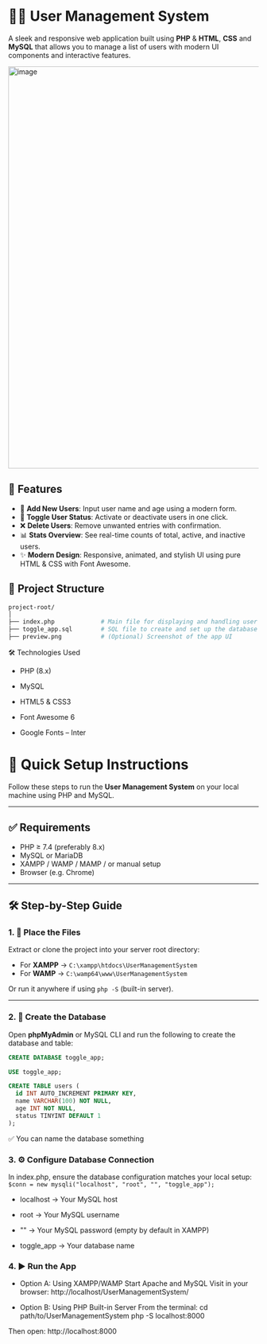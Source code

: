 # 🧑‍💼 User Management System

A sleek and responsive web application built using **PHP** & **HTML**, **CSS** and **MySQL** that allows you to manage a list of users with modern UI components and interactive features.

<img width="1002" height="808" alt="image" src="https://github.com/user-attachments/assets/26e48bbb-b4a5-4dd9-84ba-2a0b19eab640" />


## 🚀 Features

- 👤 **Add New Users**: Input user name and age using a modern form.
- 🔄 **Toggle User Status**: Activate or deactivate users in one click.
- ❌ **Delete Users**: Remove unwanted entries with confirmation.
- 📊 **Stats Overview**: See real-time counts of total, active, and inactive users.
- ✨ **Modern Design**: Responsive, animated, and stylish UI using pure HTML & CSS with Font Awesome.

## 📂 Project Structure

```bash
project-root/
│
├── index.php             # Main file for displaying and handling user operations
├── toggle_app.sql        # SQL file to create and set up the database (optional)
├── preview.png           # (Optional) Screenshot of the app UI
```

🛠️ Technologies Used
- PHP (8.x)

- MySQL

- HTML5 & CSS3

- Font Awesome 6

- Google Fonts – Inter

# 🔧 Quick Setup Instructions

Follow these steps to run the **User Management System** on your local machine using PHP and MySQL.

---

## ✅ Requirements

- PHP ≥ 7.4 (preferably 8.x)
- MySQL or MariaDB
- XAMPP / WAMP / MAMP / or manual setup
- Browser (e.g. Chrome)

---

## 🛠 Step-by-Step Guide

### 1. 📁 Place the Files

Extract or clone the project into your server root directory:

- For **XAMPP** → `C:\xampp\htdocs\UserManagementSystem`
- For **WAMP** → `C:\wamp64\www\UserManagementSystem`

Or run it anywhere if using `php -S` (built-in server).

---

### 2. 🧱 Create the Database

Open **phpMyAdmin** or MySQL CLI and run the following to create the database and table:

```sql
CREATE DATABASE toggle_app;

USE toggle_app;

CREATE TABLE users (
  id INT AUTO_INCREMENT PRIMARY KEY,
  name VARCHAR(100) NOT NULL,
  age INT NOT NULL,
  status TINYINT DEFAULT 1
);
```
✅ You can name the database something 

### 3. ⚙️ Configure Database Connection

In index.php, ensure the database configuration matches your local setup:
`$conn = new mysqli("localhost", "root", "", "toggle_app");`

- localhost → Your MySQL host

- root → Your MySQL username

- "" → Your MySQL password (empty by default in XAMPP)

- toggle_app → Your database name

### 4. ▶️ Run the App

- Option A: Using XAMPP/WAMP
Start Apache and MySQL
Visit in your browser:
http://localhost/UserManagementSystem/

- Option B: Using PHP Built-in Server
From the terminal:
cd path/to/UserManagementSystem
php -S localhost:8000

Then open:
http://localhost:8000
